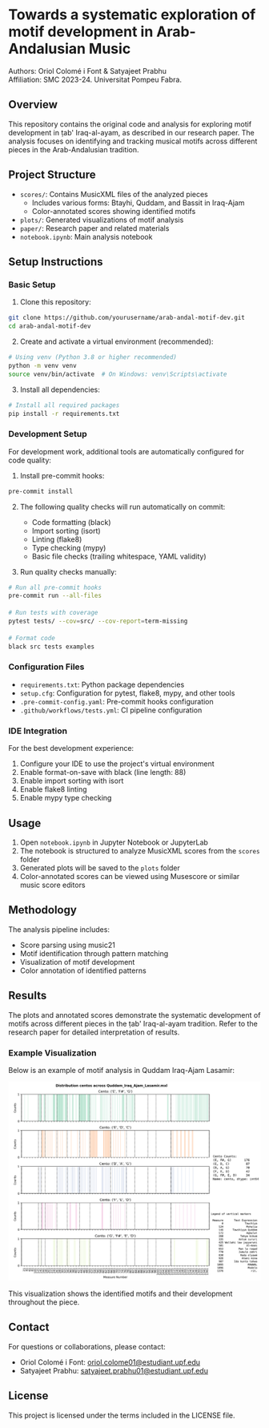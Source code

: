 # Towards a systematic exploration of motif development in Arab-Andalusian Music

Authors: Oriol Colomé i Font & Satyajeet Prabhu  
Affiliation: SMC 2023-24. Universitat Pompeu Fabra.  

## Overview
This repository contains the original code and analysis for exploring motif development in ṭab' Iraq-al-ayam, as described in our research paper. The analysis focuses on identifying and tracking musical motifs across different pieces in the Arab-Andalusian tradition.

## Project Structure
- `scores/`: Contains MusicXML files of the analyzed pieces
  - Includes various forms: Btayhi, Quddam, and Bassit in Iraq-Ajam
  - Color-annotated scores showing identified motifs
- `plots/`: Generated visualizations of motif analysis
- `paper/`: Research paper and related materials
- `notebook.ipynb`: Main analysis notebook

## Setup Instructions

### Basic Setup
1. Clone this repository:
```bash
git clone https://github.com/yourusername/arab-andal-motif-dev.git
cd arab-andal-motif-dev
```

2. Create and activate a virtual environment (recommended):
```bash
# Using venv (Python 3.8 or higher recommended)
python -m venv venv
source venv/bin/activate  # On Windows: venv\Scripts\activate
```

3. Install all dependencies:
```bash
# Install all required packages
pip install -r requirements.txt
```

### Development Setup
For development work, additional tools are automatically configured for code quality:

1. Install pre-commit hooks:
```bash
pre-commit install
```

2. The following quality checks will run automatically on commit:
   - Code formatting (black)
   - Import sorting (isort)
   - Linting (flake8)
   - Type checking (mypy)
   - Basic file checks (trailing whitespace, YAML validity)

3. Run quality checks manually:
```bash
# Run all pre-commit hooks
pre-commit run --all-files

# Run tests with coverage
pytest tests/ --cov=src/ --cov-report=term-missing

# Format code
black src tests examples
```

### Configuration Files
- `requirements.txt`: Python package dependencies
- `setup.cfg`: Configuration for pytest, flake8, mypy, and other tools
- `.pre-commit-config.yaml`: Pre-commit hooks configuration
- `.github/workflows/tests.yml`: CI pipeline configuration

### IDE Integration
For the best development experience:
1. Configure your IDE to use the project's virtual environment
2. Enable format-on-save with black (line length: 88)
3. Enable import sorting with isort
4. Enable flake8 linting
5. Enable mypy type checking

## Usage
1. Open `notebook.ipynb` in Jupyter Notebook or JupyterLab
2. The notebook is structured to analyze MusicXML scores from the `scores` folder
3. Generated plots will be saved to the `plots` folder
4. Color-annotated scores can be viewed using Musescore or similar music score editors

## Methodology
The analysis pipeline includes:
- Score parsing using music21
- Motif identification through pattern matching
- Visualization of motif development
- Color annotation of identified patterns

## Results
The plots and annotated scores demonstrate the systematic development of motifs across different pieces in the ṭab' Iraq-al-ayam tradition. Refer to the research paper for detailed interpretation of results.

### Example Visualization
Below is an example of motif analysis in Quddam Iraq-Ajam Lasamir:

![Motif Analysis in Quddam Iraq-Ajam Lasamir](plots/Quddam_Iraq_Ajam_Lasamir.png)

This visualization shows the identified motifs and their development throughout the piece.

## Contact
For questions or collaborations, please contact:
- Oriol Colomé i Font: oriol.colome01@estudiant.upf.edu
- Satyajeet Prabhu: satyajeet.prabhu01@estudiant.upf.edu

## License
This project is licensed under the terms included in the LICENSE file.




